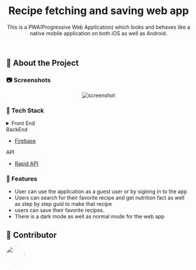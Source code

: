 <div align="center">

  <h1>Recipe fetching and saving web app</h1>
  
  <p>
    This is a PWA(Progressive Web Application) which looks and behaves like a native mobile application on both iOS as well as Android.
  </p>
  
</div>

<br />

<!-- About the Project -->
## :star2: About the Project


<!-- Screenshots -->
### :camera: Screenshots

<div align="center"> 
  <img src="https://placehold.co/600x400?text=Your+Screenshot+here" alt="screenshot" />
</div>


<!-- TechStack -->
### :space_invader: Tech Stack

<details>
  <summary>Front End</summary>
  <ul>
    <li>HTML</li>
    <li>CSS</li>
    <li>JavaScript</li>
    <li><a href="https://onsen.io/">Onsen UI</a></li>
  </ul>
</details>


  <summary>BackEnd</summary>
  <ul>
    <li><a href="https://firebase.google.com/">Firebase</a></li>
  </ul>

<summary>API</summary>
  <ul>
    <li><a href="https://rapidapi.com/">Rapid API</a></li>
  </ul>

<!-- Features -->
### :dart: Features

- User can use the application as a guest user or by siginng in to the app
- Users can search for their favorite recipe and get nutrition fact as well as step by step guid to make that recipe
- users can save their favorite recipes.
- There is a dark mode as well as normal mode for the web app

<!-- Contributing -->
## :wave: Contributor

<a href="https://github.com/ivanb47">
  <img src="https://avatars.githubusercontent.com/u/100738961?v=4" style="width:50px;height:50px;border-radius: 50%" />
</a>
